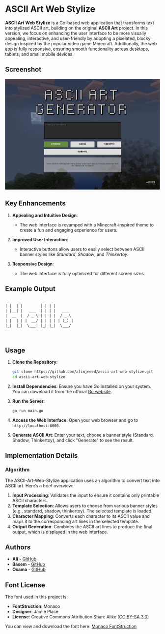 # ASCII Art Web Stylize

**ASCII Art Web Stylize** is a Go-based web application that transforms text into stylized ASCII art, building on the original **ASCII Art** project. In this version, we focus on enhancing the user interface to be more visually appealing, interactive, and user-friendly by adopting a pixelated, blocky design inspired by the popular video game Minecraft. Additionally, the web app is fully responsive, ensuring smooth functionality across desktops, tablets, and small mobile devices.

## Screenshot

![Screenshot of ascii-art-web-stylize](https://github.com/alimjeeed/ascii-art-web-stylize/blob/main/screenshot/ascii-art-web-stylize-screenshot.jpg)

## Key Enhancements

1. **Appealing and Intuitive Design**: 
   - The web interface is revamped with a Minecraft-inspired theme to create a fun and engaging experience for users.
   
2. **Improved User Interaction**: 
   - Interactive buttons allow users to easily select between ASCII banner styles like *Standard*, *Shadow*, and *Thinkertoy*.

3. **Responsive Design**:
   - The web interface is fully optimized for different screen sizes.

## Example Output

```plaintext
 _    _          _   _          
| |  | |        | | | |         
| |__| |   ___  | | | |   ___   
|  __  |  / _ \ | | | |  / _ \  
| |  | | |  __/ | | | | | (_) | 
|_|  |_|  \___| |_| |_|  \___/  
                                
                                
```

## Usage

1. **Clone the Repository**:
    ```bash
    git clone https://github.com/alimjeeed/ascii-art-web-stylize.git
    cd ascii-art-web-stylize
    ```

2. **Install Dependencies**:
    Ensure you have Go installed on your system. You can download it from the official [Go website](https://golang.org/).

3. **Run the Server**:
    ```bash
    go run main.go
    ```

4. **Access the Web Interface**:
    Open your web browser and go to `http://localhost:8000`.

5. **Generate ASCII Art**:
    Enter your text, choose a banner style (Standard, Shadow, Thinkertoy), and click "Generate" to see the result.

## Implementation Details

### Algorithm

The ASCII-Art-Web-Stylize application uses an algorithm to convert text into ASCII art. Here’s a brief overview:

1. **Input Processing**: Validates the input to ensure it contains only printable ASCII characters.
2. **Template Selection**: Allows users to choose from various banner styles (e.g., standard, shadow, thinkertoy). The selected template is loaded.
3. **Character Mapping**: Converts each character to its ASCII value and maps it to the corresponding art lines in the selected template.
4. **Output Generation**: Combines the ASCII art lines to produce the final output, which is displayed in the web interface.

## Authors

- **Ali** - [GitHub](https://github.com/alimjeeed)
- **Basem** - [GitHub](https://github.com/basem9999)
- **Osama** - [GitHub](https://github.com/oalmaska)

## Font License

The font used in this project is:

- **FontStruction**: Monaco
- **Designer**: Jamie Place
- **License**: Creative Commons Attribution Share Alike ([CC BY-SA 3.0](http://creativecommons.org/licenses/by-sa/3.0/))

You can view and download the font here: [Monaco FontStruction](http://fontstruct.com/fontstructions/show/753435)
